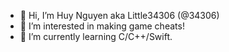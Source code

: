 - 👋 Hi, I’m Huy Nguyen aka Little34306 (@34306)
- 👀 I’m interested in making game cheats!
- 🌱 I’m currently learning C/C++/Swift.

<!---
34306/34306 is a ✨ special ✨ repository because its `README.md` (this file) appears on your GitHub profile.
You can click the Preview link to take a look at your changes.
--->
